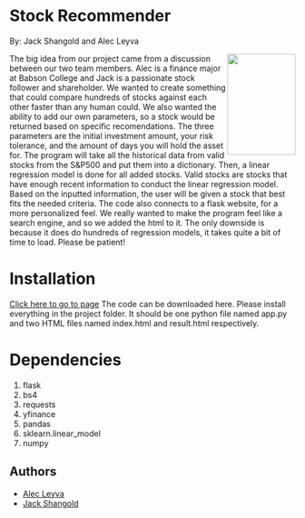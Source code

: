 # Stock Recommender
By: Jack Shangold and Alec Leyva

<img src = "https://i.insider.com/649afce86eb0a800194d541f?width=1136&format=jpeg" align="right" width="120" height="178">

The big idea from our project came from a discussion between our two team members. Alec is a finance major at Babson College and Jack is a passionate stock follower and shareholder. We wanted to create something that could compare hundreds of stocks against each other faster than any human could. We also wanted the ability to add our own parameters, so a stock would be returned based on specific recomendations. The three parameters are the initial investment amount, your risk tolerance, and the amount of days you will hold the asset for. The program will take all the historical data from valid stocks from the S&P500 and put them into a dictionary. Then, a linear regression model is done for all added stocks. Valid stocks are stocks that have enough recent information to conduct the  linear regression model. Based on the inputted information, the user will be given a stock that best fits the needed criteria. The code also connects to a flask website, for a more personalized feel. We really wanted to make the program feel like a search engine, and so we added the html to it. The only downside is because it does do hundreds of regression models, it takes quite a bit of time to load. Please be patient!

# Installation
[Click here to go to page](https://github.com/aleyva1/finalproject.git)
The code can be downloaded here. Please install everything in the project folder. It should be one python file named app.py and two HTML files named index.html and result.html respectively. 


# Dependencies
1. flask
2. bs4
3. requests
4. yfinance
5. pandas
6. sklearn.linear_model
7. numpy




## Authors

- [Alec Leyva](https://github.com/aleyva1)
- [Jack Shangold](https://github.com/JShangold1)
